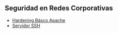## Seguridad en Redes Corporativas

* [Hardening Básco Apache][link1]
* [Servidor SSH][link2]

[link1]: https://github.com/cifpfbmoll/proyecto-2a-evaluacion---seguridad-en-redes-corporativas-pidgey_gang/blob/main/Documentaci%C3%B3n/01.%20Apache.md
[link2]: https://github.com/cifpfbmoll/proyecto-2a-evaluacion---seguridad-en-redes-corporativas-pidgey_gang/blob/main/Documentaci%C3%B3n/02.%20SSH.md